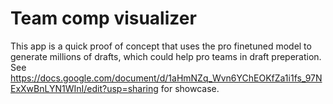 # Team comp visualizer

This app is a quick proof of concept that uses the pro finetuned model to generate millions of drafts, which could help pro teams in draft preperation.
See https://docs.google.com/document/d/1aHmNZq_Wvn6YChEOKfZa1i1fs_97NExXwBnLYN1WInI/edit?usp=sharing for showcase.
